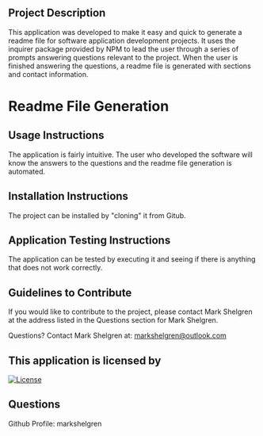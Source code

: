 ## Project Description 
 This application was developed to make it easy and quick to generate a readme file for software application development projects.  It uses the inquirer package provided by NPM to lead the user through a series of prompts answering questions relevant to the project.  When the user is finished answering the questions, a readme file is generated with sections and contact information.

# Readme File Generation

## Usage Instructions 
  The application is fairly intuitive.  The user who developed the software will know the answers to the questions and the readme file generation is automated.

## Installation Instructions 
  The project can be installed by "cloning" it from Gitub.

## Application Testing Instructions 
  The application can be tested by executing it and seeing if there is anything that does not work correctly.

## Guidelines to Contribute 
  If you would like to contribute to the project, please contact Mark Shelgren at the address listed in the Questions section for Mark Shelgren.

Questions? Contact Mark Shelgren at: markshelgren@outlook.com

## This application is licensed by 
 [![License](https://img.shields.io/badge/License-Boost%201.0-lightblue.svg)](https://www.boost.org/LICENSE_1_0.txt)

## Questions 
  
 Github Profile: markshelgren

